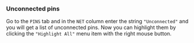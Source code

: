 ### Unconnected pins

Go to the `PINS` tab and in the `NET` column enter the string `"Unconnected"` and you will get a list of unconnected pins. Now you can highlight them by clicking the `"Highlight All"` menu item with the right mouse button.
